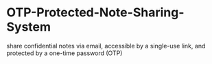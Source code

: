 # OTP-Protected-Note-Sharing-System
share confidential notes via email, accessible by a single-use link, and protected by a one-time password (OTP)
